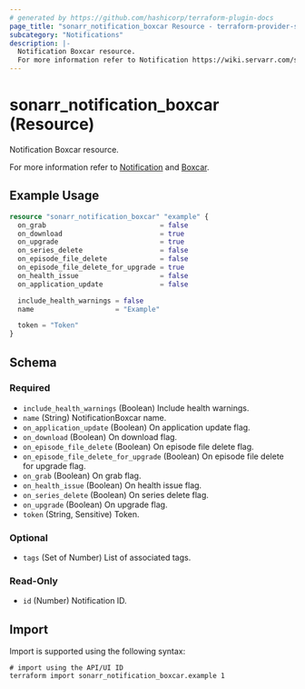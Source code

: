 ```yaml
---
# generated by https://github.com/hashicorp/terraform-plugin-docs
page_title: "sonarr_notification_boxcar Resource - terraform-provider-sonarr"
subcategory: "Notifications"
description: |-
  Notification Boxcar resource.
  For more information refer to Notification https://wiki.servarr.com/sonarr/settings#connect and Boxcar https://wiki.servarr.com/sonarr/supported#boxcar.
---
```


# sonarr_notification_boxcar (Resource)

<!-- subcategory:Notifications -->Notification Boxcar resource.
For more information refer to [Notification](https://wiki.servarr.com/sonarr/settings#connect) and [Boxcar](https://wiki.servarr.com/sonarr/supported#boxcar).

## Example Usage

```terraform
resource "sonarr_notification_boxcar" "example" {
  on_grab                            = false
  on_download                        = true
  on_upgrade                         = true
  on_series_delete                   = false
  on_episode_file_delete             = false
  on_episode_file_delete_for_upgrade = true
  on_health_issue                    = false
  on_application_update              = false

  include_health_warnings = false
  name                    = "Example"

  token = "Token"
}
```

<!-- schema generated by tfplugindocs -->
## Schema

### Required

- `include_health_warnings` (Boolean) Include health warnings.
- `name` (String) NotificationBoxcar name.
- `on_application_update` (Boolean) On application update flag.
- `on_download` (Boolean) On download flag.
- `on_episode_file_delete` (Boolean) On episode file delete flag.
- `on_episode_file_delete_for_upgrade` (Boolean) On episode file delete for upgrade flag.
- `on_grab` (Boolean) On grab flag.
- `on_health_issue` (Boolean) On health issue flag.
- `on_series_delete` (Boolean) On series delete flag.
- `on_upgrade` (Boolean) On upgrade flag.
- `token` (String, Sensitive) Token.

### Optional

- `tags` (Set of Number) List of associated tags.

### Read-Only

- `id` (Number) Notification ID.

## Import

Import is supported using the following syntax:

```shell
# import using the API/UI ID
terraform import sonarr_notification_boxcar.example 1
```
